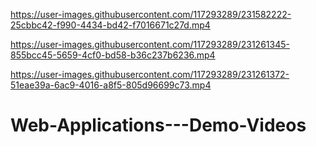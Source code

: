 

https://user-images.githubusercontent.com/117293289/231582222-25cbbc42-f990-4434-bd42-f7016671c27d.mp4



https://user-images.githubusercontent.com/117293289/231261345-855bcc45-5659-4cf0-bd58-b36c237b6236.mp4



https://user-images.githubusercontent.com/117293289/231261372-51eae39a-6ac9-4016-a8f5-805d96699c73.mp4

# Web-Applications---Demo-Videos
